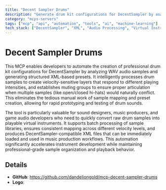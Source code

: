 ```yaml
---
title: "Decent Sampler Drums"
description: "Generate drum kit configurations for DecentSampler by analyzing WAV samples and creating XML presets with velocity layers and muting groups."
category: "mcps-servers"
tags: ["mcp", "api", "automation", "tools", "ai", "machine-learning"]
tech_stack: ["DecentSampler", "XML", "Audio Processing", "Virtual Instruments", "Sample Libraries"]
---
```


# Decent Sampler Drums

This MCP enables developers to automate the creation of professional drum kit configurations for DecentSampler by analyzing WAV audio samples and generating structured XML-based presets. It intelligently processes drum samples to create velocity-sensitive layers that respond to different playing intensities, and establishes muting groups to ensure proper articulation when multiple samples (like open/closed hi-hats) would naturally conflict. This eliminates the tedious manual work of sample mapping and preset creation, allowing for rapid prototyping and testing of drum sounds.

The tool is particularly valuable for sound designers, music producers, and game audio developers who need to quickly convert raw drum samples into playable virtual instruments. It supports batch processing of sample libraries, ensures consistent mapping across different velocity levels, and produces DecentSampler-compatible XML files that can be immediately loaded and used in music production workflows. This automation significantly accelerates instrument development while maintaining professional-grade sample organization and playback behavior.

## Details

- **GitHub**: https://github.com/dandeliongold/mcp-decent-sampler-drums
- **Logo**: 
